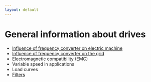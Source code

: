 ```yaml
---
layout: default
---
```


# General information about drives

* [Influence of frequency converter on electric machine](FCinfluence.html)
* [Influence of frequency converter on the grid](FCinfluenceGrid.html)
* Electromagnetic compatibility (EMC)
* Variable speed in applications
* Load curves
* [Filters](staging.driveconstructor.com/help/equipment/frequency-converters/filters.html)
